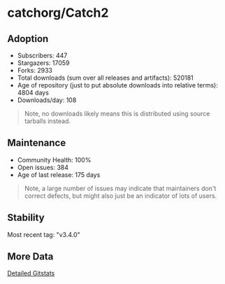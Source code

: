 # catchorg/Catch2

## Adoption

- Subscribers: 447
- Stargazers: 17059
- Forks: 2933
- Total downloads (sum over all releases and artifacts): 520181
- Age of repository (just to put absolute downloads into relative terms): 4804 days
- Downloads/day: 108

> Note, no downloads likely means this is distributed using source tarballs instead.

## Maintenance

- Community Health: 100%
- Open issues: 384
- Age of last release: 175 days

> Note, a large number of issues may indicate that maintainers don't correct defects, but might also
> just be an indicator of lots of users.

## Stability

Most recent tag: "v3.4.0"

## More Data

[Detailed Gitstats](/bazel-catalog/gitstats/catchorg/Catch2)

